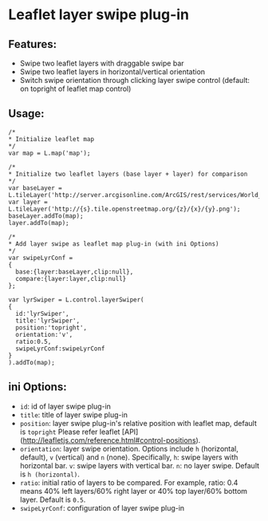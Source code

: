 # Leaflet layer swipe plug-in

## Features:
* Swipe two leaflet layers with draggable swipe bar
* Swipe two leaflet layers in horizontal/vertical orientation
* Switch swipe orientation through clicking layer swipe control (default: on topright of leaflet map control)

## Usage:
    /*
    * Initialize leaflet map
    */
    var map = L.map('map');
    
    /*
    * Initialize two leaflet layers (base layer + layer) for comparison
    */
    var baseLayer = L.tileLayer('http://server.arcgisonline.com/ArcGIS/rest/services/World_Imagery/MapServer/tile/{z}/{y}/{x}');
    var layer = L.tileLayer('http://{s}.tile.openstreetmap.org/{z}/{x}/{y}.png');
    baseLayer.addTo(map);
    layer.addTo(map);
    
    /*
    * Add layer swipe as leaflet map plug-in (with ini Options)
    */
    var swipeLyrConf = 
    {
      base:{layer:baseLayer,clip:null},
      compare:{layer:layer,clip:null}
    };
    
    var lyrSwiper = L.control.layerSwiper(
    {
      id:'lyrSwiper',
      title:'lyrSwiper',
      position:'topright',
      orientation:'v',
      ratio:0.5,
      swipeLyrConf:swipeLyrConf
    }
    ).addTo(map);
  
## ini Options:
*	`id`: id of layer swipe plug-in
*	`title`: title of layer swipe plug-in
*	`position`: layer swipe plug-in's relative position with leaflet map, default is `topright` Please refer leaflet [API] (http://leafletjs.com/reference.html#control-positions).
*	`orientation`: layer swipe orientation. Options include `h` (horizontal, default), `v` (vertical) and `n` (none). Specifically, `h`: swipe layers with horizontal bar.  `v`: swipe layers with vertical bar.  `n`: no layer swipe. Default is `h (horizontal)`.
*	`ratio`: initial ratio of layers to be compared. For example, ratio: 0.4 means 40% left layers/60% right layer or 40% top layer/60% bottom layer. Default is `0.5`.
*	`swipeLyrConf`: configuration of layer swipe plug-in

